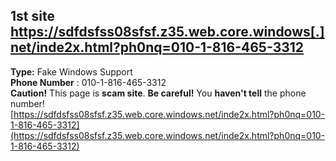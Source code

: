 ## 1st site https://sdfdsfss08sfsf.z35.web.core.windows[.]net/inde2x.html?ph0nq=010-1-816-465-3312  
**Type:** Fake Windows Support  
**Phone Number** : 010-1-816-465-3312   
**Caution!** This page is **scam site**. **Be careful!** You **haven't tell** the phone number!  
[https://sdfdsfss08sfsf.z35.web.core.windows.net/inde2x.html?ph0nq=010-1-816-465-3312](https://sdfdsfss08sfsf.z35.web.core.windows.net/inde2x.html?ph0nq=010-1-816-465-3312)
